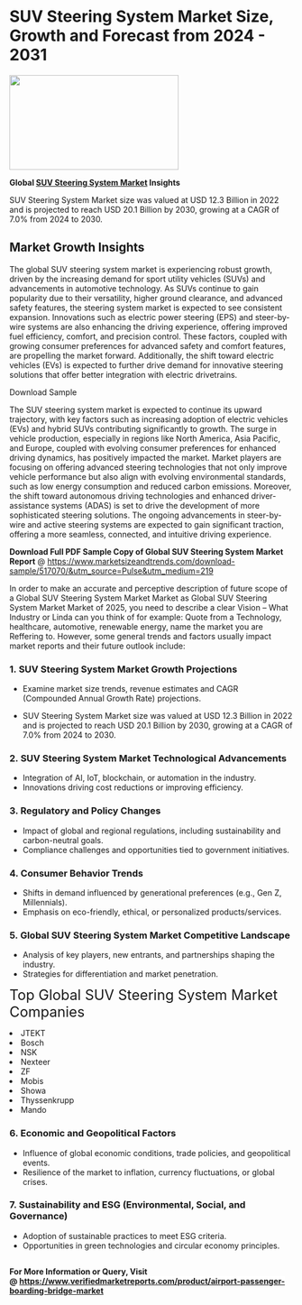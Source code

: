 <H1>SUV Steering System Market Size, Growth and Forecast from 2024 - 2031</H1><img class="aligncenter size-medium wp-image-584254" src="https://thirdeyenews.in/wp-content/uploads/2024/09/Global-Market-Research-300x168.jpeg" alt="" width="300" height="168" /><p><strong>Global&nbsp;<a href="https://www.marketsizeandtrends.com/download-sample/517070/&amp;utm_source=Pulse&amp;utm_medium=219">SUV Steering System Market</a> Insights</strong></p><p>SUV Steering System Market size was valued at USD 12.3 Billion in 2022 and is projected to reach USD 20.1 Billion by 2030, growing at a CAGR of 7.0% from 2024 to 2030.</p><p><h2>Market Growth Insights</h2> <p>The global SUV steering system market is experiencing robust growth, driven by the increasing demand for sport utility vehicles (SUVs) and advancements in automotive technology. As SUVs continue to gain popularity due to their versatility, higher ground clearance, and advanced safety features, the steering system market is expected to see consistent expansion. Innovations such as electric power steering (EPS) and steer-by-wire systems are also enhancing the driving experience, offering improved fuel efficiency, comfort, and precision control. These factors, coupled with growing consumer preferences for advanced safety and comfort features, are propelling the market forward. Additionally, the shift toward electric vehicles (EVs) is expected to further drive demand for innovative steering solutions that offer better integration with electric drivetrains.</p> <p>Download Sample</p> <p>The SUV steering system market is expected to continue its upward trajectory, with key factors such as increasing adoption of electric vehicles (EVs) and hybrid SUVs contributing significantly to growth. The surge in vehicle production, especially in regions like North America, Asia Pacific, and Europe, coupled with evolving consumer preferences for enhanced driving dynamics, has positively impacted the market. Market players are focusing on offering advanced steering technologies that not only improve vehicle performance but also align with evolving environmental standards, such as low energy consumption and reduced carbon emissions. Moreover, the shift toward autonomous driving technologies and enhanced driver-assistance systems (ADAS) is set to drive the development of more sophisticated steering solutions. The ongoing advancements in steer-by-wire and active steering systems are expected to gain significant traction, offering a more seamless, connected, and intuitive driving experience.</p> <p></p><p><span class=""><strong>Download Full PDF Sample Copy of Global SUV Steering System Market Report</strong> @ <a href="https://www.marketsizeandtrends.com/download-sample/517070/&amp;utm_source=Pulse&amp;utm_medium=219" target="_blank">https://www.marketsizeandtrends.com/download-sample/517070/&amp;utm_source=Pulse&amp;utm_medium=219</a></span></p><p>In order to make an accurate and perceptive description of future scope of a Global&nbsp;SUV Steering System Market Market as Global&nbsp;SUV Steering System Market Market of 2025, you need to describe a clear Vision &ndash; What Industry or Linda can you think of for example: Quote from a Technology, healthcare, automotive, renewable energy, name the market you are Reffering to. However, some general trends and factors usually impact market reports and their future outlook include:</p><h3>1.&nbsp;<strong>SUV Steering System Market Growth Projections</strong></h3><ul><li>Examine market size trends, revenue estimates and CAGR (Compounded Annual Growth Rate) projections.</li><li><p>SUV Steering System Market size was valued at USD 12.3 Billion in 2022 and is projected to reach USD 20.1 Billion by 2030, growing at a CAGR of 7.0% from 2024 to 2030.</p></li></ul><h3>2.&nbsp;<strong>SUV Steering System Market Technological Advancements</strong></h3><ul><li>Integration of AI, IoT, blockchain, or automation in the industry.</li><li>Innovations driving cost reductions or improving efficiency.</li></ul><h3>3.&nbsp;<strong>Regulatory and Policy Changes</strong></h3><ul><li>Impact of global and regional regulations, including sustainability and carbon-neutral goals.</li><li>Compliance challenges and opportunities tied to government initiatives.</li></ul><h3>4.&nbsp;<strong>Consumer Behavior Trends</strong></h3><ul><li>Shifts in demand influenced by generational preferences (e.g., Gen Z, Millennials).</li><li>Emphasis on eco-friendly, ethical, or personalized products/services.</li></ul><h3>5.&nbsp;<strong>Global SUV Steering System Market Competitive Landscape</strong></h3><ul><li>Analysis of key players, new entrants, and partnerships shaping the industry.</li><li>Strategies for differentiation and market penetration.</li></ul><p data-pm-slice="1 1 []"><span style="color: inherit; font-family: inherit; font-size: 25px;">Top Global SUV Steering System Market Companies</span></p><div class="" data-test-id=""><p><li>JTEKT</li><li> Bosch</li><li> NSK</li><li> Nexteer</li><li> ZF</li><li> Mobis</li><li> Showa</li><li> Thyssenkrupp</li><li> Mando</li></p></div><h3>6.&nbsp;<strong>Economic and Geopolitical Factors</strong></h3><ul><li>Influence of global economic conditions, trade policies, and geopolitical events.</li><li>Resilience of the market to inflation, currency fluctuations, or global crises.</li></ul><h3>7.&nbsp;<strong>Sustainability and ESG (Environmental, Social, and Governance)</strong></h3><ul><li>Adoption of sustainable practices to meet ESG criteria.</li><li>Opportunities in green technologies and circular economy principles.</li></ul><h2><strong style="font-size: 14px;">For More Information or Query, Visit @&nbsp;</strong><a style="background-color: #ffffff; font-size: 14px;" href="https://www.marketsizeandtrends.com/report/suv-steering-system-market/" target="_blank">https://www.verifiedmarketreports.com/product/airport-passenger-boarding-bridge-market</a></h2>
